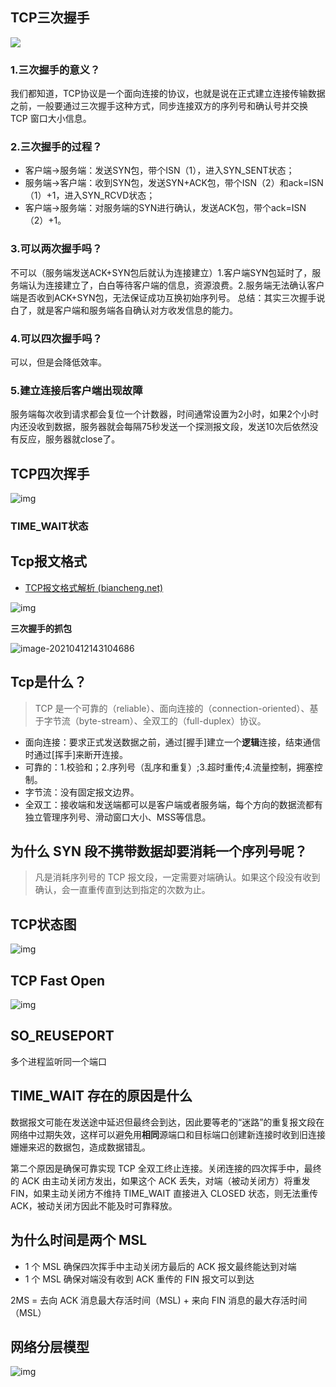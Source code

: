 ## TCP三次握手

![](https://gitee.com/fadeaway_dai/picgo_images/raw/master/img/20191129101827556_21212.png)

### 1.三次握手的意义？

我们都知道，TCP协议是一个面向连接的协议，也就是说在正式建立连接传输数据之前，一般要通过三次握手这种方式，同步连接双方的序列号和确认号并交换 TCP 窗口大小信息。

### 2.三次握手的过程？

- 客户端->服务端：发送SYN包，带个ISN（1），进入SYN_SENT状态；
- 服务端->客户端：收到SYN包，发送SYN+ACK包，带个ISN（2）和ack=ISN（1）+1，进入SYN_RCVD状态；
- 客户端->服务端：对服务端的SYN进行确认，发送ACK包，带个ack=ISN（2）+1。

### 3.可以两次握手吗？

不可以（服务端发送ACK+SYN包后就认为连接建立）1.客户端SYN包延时了，服务端认为连接建立了，白白等待客户端的信息，资源浪费。2.服务端无法确认客户端是否收到ACK+SYN包，无法保证成功互换初始序列号。
总结：其实三次握手说白了，就是客户端和服务端各自确认对方收发信息的能力。

### 4.可以四次握手吗？

可以，但是会降低效率。

### 5.建立连接后客户端出现故障

服务端每次收到请求都会复位一个计数器，时间通常设置为2小时，如果2个小时内还没收到数据，服务器就会每隔75秒发送一个探测报文段，发送10次后依然没有反应，服务器就close了。



## TCP四次挥手

![img](https://gitee.com/fadeaway_dai/picgo_images/raw/master/img/16b911c618264239.png)

### TIME_WAIT状态











## Tcp报文格式

- [TCP报文格式解析 (biancheng.net)](http://c.biancheng.net/view/6441.html)

![img](https://gitee.com/fadeaway_dai/picgo_images/raw/master/img/16d702629b61cbcc.png)



**三次握手的抓包**

![image-20210412143104686](https://gitee.com/fadeaway_dai/picgo_images/raw/master/img/image-20210412143104686.png)



## Tcp是什么？

> TCP 是一个可靠的（reliable）、面向连接的（connection-oriented）、基于字节流（byte-stream）、全双工的（full-duplex）协议。

- 面向连接：要求正式发送数据之前，通过[握手]建立一个**逻辑**连接，结束通信时通过[挥手]来断开连接。
- 可靠的：1.校验和；2.序列号（乱序和重复）;3.超时重传;4.流量控制，拥塞控制。
- 字节流：没有固定报文边界。
- 全双工：接收端和发送端都可以是客户端或者服务端，每个方向的数据流都有独立管理序列号、滑动窗口大小、MSS等信息。



## 为什么 SYN 段不携带数据却要消耗一个序列号呢？

> 凡是消耗序列号的 TCP 报文段，一定需要对端确认。如果这个段没有收到确认，会一直重传直到达到指定的次数为止。









## TCP状态图

![img](https://gitee.com/fadeaway_dai/picgo_images/raw/master/img/16b7c9fb02bff057.png)

## TCP Fast Open 

![img](https://gitee.com/fadeaway_dai/picgo_images/raw/master/img/169e2dc0c15f46e5.png)

## SO_REUSEPORT

多个进程监听同一个端口



## TIME_WAIT 存在的原因是什么

数据报文可能在发送途中延迟但最终会到达，因此要等老的“迷路”的重复报文段在网络中过期失效，这样可以避免用**相同**源端口和目标端口创建新连接时收到旧连接姗姗来迟的数据包，造成数据错乱。

第二个原因是确保可靠实现 TCP 全双工终止连接。关闭连接的四次挥手中，最终的 ACK 由主动关闭方发出，如果这个 ACK 丢失，对端（被动关闭方）将重发 FIN，如果主动关闭方不维持 TIME_WAIT 直接进入 CLOSED 状态，则无法重传 ACK，被动关闭方因此不能及时可靠释放。



## 为什么时间是两个 MSL

- 1 个 MSL 确保四次挥手中主动关闭方最后的 ACK 报文最终能达到对端
- 1 个 MSL 确保对端没有收到 ACK 重传的 FIN 报文可以到达

2MS = 去向 ACK 消息最大存活时间（MSL) + 来向 FIN 消息的最大存活时间（MSL）





## 网络分层模型

![img](https://gitee.com/fadeaway_dai/picgo_images/raw/master/img/77c6a7efce1b9d16a9ef96c9f2deb48f8c546469.png)

